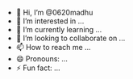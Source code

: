 - 👋 Hi, I’m @0620madhu
- 👀 I’m interested in ...
- 🌱 I’m currently learning ...
- 💞️ I’m looking to collaborate on ...
- 📫 How to reach me ...
- 😄 Pronouns: ...
- ⚡ Fun fact: ...

<!---
0620madhu/0620madhu is a ✨ special ✨ repository because its `README.md` (this file) appears on your GitHub profile.
You can click the Preview link to take a look at your changes.
--->
